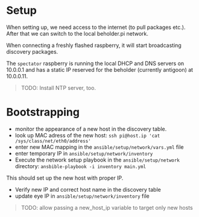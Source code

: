 # Setup

When setting up, we need access to the internet (to pull packages etc.).
After that we can switch to the local beholder.pi network.

When connecting a freshly flashed raspberry, it will start broadcasting
discovery packages.

The `spectator` raspberry is running the local DHCP and DNS servers on
10.0.0.1 and has a static IP reserved for the beholder (currently antigoon)
at 10.0.0.11.

 >TODO: Install NTP server, too.

# Bootstrapping

- monitor the appearance of a new host in the discovery table.
- look up MAC adress of the new host:
    `ssh pi@host.ip 'cat /sys/class/net/eth0/address'`
- enter new MAC mapping in the `ansible/setup/network/vars.yml` file
- enter temporary IP in `ansible/setup/network/inventory`
- Execute the network setup playbook in the `ansible/setup/network` directory:
    `ansbible-playbook -i inventory main.yml`

This should set up the new host with proper IP.

- Verify new IP and correct host name in the discovery table
- update eye IP in `ansible/setup/network/inventory` file

> TODO: allow passing a new_host_ip variable to target only new hosts

<!--# Maintenance-->

<!--- For each node, start up wifi, connect to access point-->
<!--- update-->
<!--- shut down wifi-->
